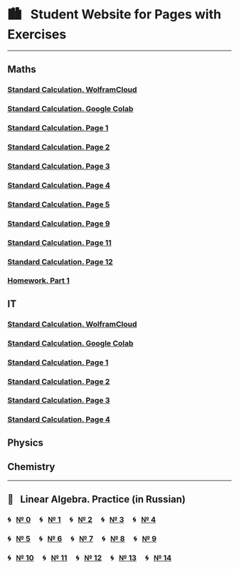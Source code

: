 # &#x1F3D9; &nbsp; Student Website for Pages with Exercises

---

## Maths
### [Standard Calculation. WolframCloud](https://studentwebsite2019.github.io/mathTF1319W.html)
### [Standard Calculation. Google Colab](https://colab.research.google.com/drive/1MT0iq9l_Hzeh6FTbicvLuVdvNbV6J82p)
### [Standard Calculation. Page 1](https://studentwebsite2019.github.io/mathTF1319_01.html)
### [Standard Calculation. Page 2](https://studentwebsite2019.github.io/mathTF1319_02.html)
### [Standard Calculation. Page 3](https://studentwebsite2019.github.io/mathTF1319_03.html)
### [Standard Calculation. Page 4](https://studentwebsite2019.github.io/mathTF1319_04.html)
### [Standard Calculation. Page 5](https://studentwebsite2019.github.io/mathTF1319_05.html)
### [Standard Calculation. Page 9](https://studentwebsite2019.github.io/mathTF1319_09.html)
### [Standard Calculation. Page 11](https://studentwebsite2019.github.io/mathTF1319_11.html)
### [Standard Calculation. Page 12](https://studentwebsite2019.github.io/mathTF1319_12.html)
### [Homework. Part 1](https://studentwebsite2019.github.io/mathTF1319_hw01.html)
## IT
### [Standard Calculation. WolframCloud](https://studentwebsite2019.github.io/itTF1319W.html)
### [Standard Calculation. Google Colab](https://colab.research.google.com/drive/1c1iJqa66AdXCwUru2aRfbAg4j-CGLVRe)
### [Standard Calculation. Page 1](https://studentwebsite2019.github.io/itTF1319_01.html)
### [Standard Calculation. Page 2](https://studentwebsite2019.github.io/itTF1319_02.html)
### [Standard Calculation. Page 3](https://studentwebsite2019.github.io/itTF1319_03.html)
### [Standard Calculation. Page 4](https://studentwebsite2019.github.io/itTF1319_04.html)
## Physics

## Chemistry

---

## &#x1F4D1; &nbsp; Linear Algebra. Practice (in Russian)
### &#x1F300; &nbsp; [№ 0](https://olgabelitskaya.github.io/linear_algebra_practice/work0.html) &nbsp; &nbsp; &#x1F300; &nbsp; [№ 1](https://olgabelitskaya.github.io/linear_algebra_practice/work1.html) &nbsp; &nbsp; &#x1F300; &nbsp; [№ 2](https://olgabelitskaya.github.io/linear_algebra_practice/work2.html) &nbsp; &nbsp; &#x1F300; &nbsp; [№ 3](https://olgabelitskaya.github.io/linear_algebra_practice/work3.html) &nbsp; &nbsp; &#x1F300; &nbsp; [№ 4](https://olgabelitskaya.github.io/linear_algebra_practice/work4.html)
### &#x1F300; &nbsp; [№ 5](https://olgabelitskaya.github.io/linear_algebra_practice/work5.html) &nbsp; &nbsp; &#x1F300; &nbsp; [№ 6](https://olgabelitskaya.github.io/linear_algebra_practice/work6.html) &nbsp; &nbsp; &#x1F300; &nbsp; [№ 7](https://olgabelitskaya.github.io/linear_algebra_practice/work7.html) &nbsp; &nbsp; &#x1F300; &nbsp; [№ 8](https://olgabelitskaya.github.io/linear_algebra_practice/work8.html) &nbsp; &nbsp; &#x1F300; &nbsp; [№ 9](https://olgabelitskaya.github.io/linear_algebra_practice/work9.html) 
### &#x1F300; &nbsp; [№ 10](https://olgabelitskaya.github.io/linear_algebra_practice/work10.html) &nbsp; &nbsp; &#x1F300; &nbsp; [№ 11](https://olgabelitskaya.github.io/linear_algebra_practice/work11.html) &nbsp; &nbsp; &#x1F300; &nbsp; [№ 12](https://olgabelitskaya.github.io/linear_algebra_practice/work12.html) &nbsp; &nbsp; &#x1F300; &nbsp; [№ 13](https://olgabelitskaya.github.io/linear_algebra_practice/work13.html) &nbsp; &nbsp; &#x1F300; &nbsp; [№ 14](https://olgabelitskaya.github.io/linear_algebra_practice/work14.html) 
